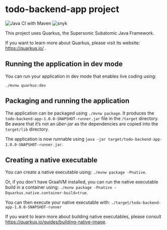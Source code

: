 # todo-backend-app project

![Java CI with Maven](https://github.com/ashusharmatech/todo-quarkus-angular/workflows/Java%20CI%20with%20Maven/badge.svg) 
![snyk](https://snyk.io/test/github/ashusharmatech/todo-quarkus-angular/badge.svg?targetFile=todo-backend-app/pom.xml)

This project uses Quarkus, the Supersonic Subatomic Java Framework.

If you want to learn more about Quarkus, please visit its website: https://quarkus.io/ .

## Running the application in dev mode

You can run your application in dev mode that enables live coding using:
```
./mvnw quarkus:dev
```

## Packaging and running the application

The application can be packaged using `./mvnw package`.
It produces the `todo-backend-app-1.0.0-SNAPSHOT-runner.jar` file in the `/target` directory.
Be aware that it’s not an _über-jar_ as the dependencies are copied into the `target/lib` directory.

The application is now runnable using `java -jar target/todo-backend-app-1.0.0-SNAPSHOT-runner.jar`.

## Creating a native executable

You can create a native executable using: `./mvnw package -Pnative`.

Or, if you don't have GraalVM installed, you can run the native executable build in a container using: `./mvnw package -Pnative -Dquarkus.native.container-build=true`.

You can then execute your native executable with: `./target/todo-backend-app-1.0.0-SNAPSHOT-runner`

If you want to learn more about building native executables, please consult https://quarkus.io/guides/building-native-image.
